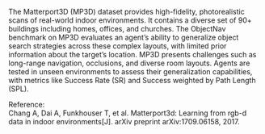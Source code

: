 The Matterport3D (MP3D) dataset provides high-fidelity, photorealistic scans of real-world indoor environments. It contains a diverse set of 90+ buildings including homes, offices, and churches. The ObjectNav benchmark on MP3D evaluates an agent’s ability to generalize object search strategies across these complex layouts, with limited prior information about the target’s location. MP3D presents challenges such as long-range navigation, occlusions, and diverse room layouts. Agents are tested in unseen environments to assess their generalization capabilities, with metrics like Success Rate (SR) and Success weighted by Path Length (SPL).

<div class="text-caption">

Reference:<br>
Chang A, Dai A, Funkhouser T, et al. Matterport3d: Learning from rgb-d data in indoor environments[J]. arXiv preprint arXiv:1709.06158, 2017.

</div>
